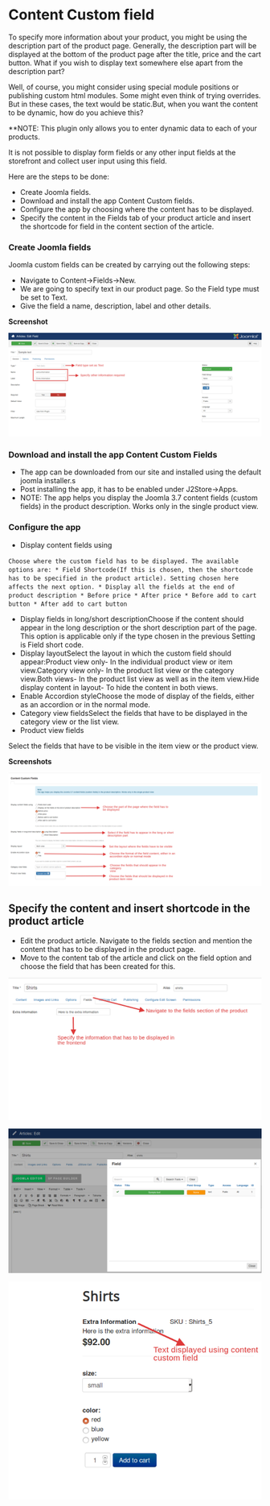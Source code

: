 # Content Custom field

To specify more information about your product, you might be using the description part of the product page. Generally, the description part will be displayed at the bottom of the product page after the title, price and the cart button. What if you wish to display text somewhere else apart from the description part?

Well, of course, you might consider using special module positions or publishing custom html modules. Some might even think of trying overrides. But in these cases, the text would be static.But, when you want the content to be dynamic, how do you achieve this?

\*\*NOTE: This plugin only allows you to enter dynamic data to each of your products.

It is not possible to display form fields or any other input fields at the storefront and collect user input using this field.

Here are the steps to be done:

* Create Joomla fields.
* Download and install the app Content Custom fields.
* Configure the app by choosing where the content has to be displayed.
* Specify the content in the Fields tab of your product article and insert the shortcode for field in the content section of the article.

### Create Joomla fields <a id="create-joomla-fields"></a>

Joomla custom fields can be created by carrying out the following steps:

* Navigate to Content-&gt;Fields-&gt;New.
* We are going to specify text in our product page. So the Field type must be set to Text.
* Give the field a name, description, label and other details.

**Screenshot**

 

![cc01](https://raw.githubusercontent.com/j2store/doc-images/master/apps/content-custom-field/contentcustomfields01.png)

### Download and install the app Content Custom Fields <a id="download-and-install-the-app-content-custom-fields"></a>

* The app can be downloaded from our site and installed using the default joomla installer.s
* Post installing the app, it has to be enabled under J2Store-&gt;Apps.
* NOTE: The app helps you display the Joomla 3.7 content fields \(custom fields\) in the product description. Works only in the single product view.

### Configure the app <a id="configure-the-app"></a>

* Display content fields using

`Choose where the custom field has to be displayed. The available options are: * Field Shortcode(If this is chosen, then the shortcode has to be specified in the product article). Setting chosen here affects the next option. * Display all the fields at the end of product description * Before price * After price * Before add to cart button * After add to cart button`

* Display fields in long/short descriptionChoose if the content should appear in the long description or the short description part of the page. This option is applicable only if the type chosen in the previous Setting is Field short code.
* Display layoutSelect the layout in which the custom field should appear:Product view only- In the individual product view or item view.Category view only- In the product list view or the category view.Both views- In the product list view as well as in the item view.Hide display content in layout- To hide the content in both views.
* Enable Accordion styleChoose the mode of display of the fields, either as an accordion or in the normal mode.
* Category view fieldsSelect the fields that have to be displayed in the category view or the list view.
* Product view fields

Select the fields that have to be visible in the item view or the product view.

**Screenshots**

![cc02](https://raw.githubusercontent.com/j2store/doc-images/master/apps/content-custom-field/contentcustomfields02.png)

## Specify the content and insert shortcode in the product article <a id="specify-the-content-and-insert-shortcode-in-the-product-article"></a>

* Edit the product article. Navigate to the fields section and mention the content that has to be displayed in the product page.
* Move to the content tab of the article and click on the field option and choose the field that has been created for this.

![cc03](https://raw.githubusercontent.com/j2store/doc-images/master/apps/content-custom-field/contentcustomfields03.png)

![cc04](https://raw.githubusercontent.com/j2store/doc-images/master/apps/content-custom-field/contentcustomfields04.png)

![cc05](https://raw.githubusercontent.com/j2store/doc-images/master/apps/content-custom-field/contentcustomfields05.png)

